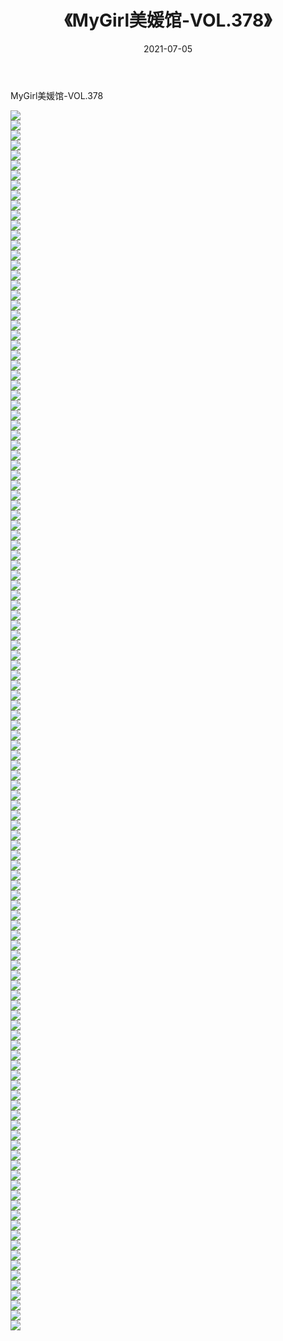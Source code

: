﻿---
layout: post
title:  《MyGirl美媛馆-VOL.378》
date:   2021-07-05
img: http://img.660000.xyz/Sharelink/网络美图/2021/MyGirl美媛馆-VOL.378/000.jpg
categories: [美女, 清纯, 唯美]
---

MyGirl美媛馆-VOL.378

  ![](http://img.660000.xyz/Sharelink/网络美图/2021/MyGirl美媛馆-VOL.378/001.jpg) <br> ![](http://img.660000.xyz/Sharelink/网络美图/2021/MyGirl美媛馆-VOL.378/002.jpg) <br> ![](http://img.660000.xyz/Sharelink/网络美图/2021/MyGirl美媛馆-VOL.378/003.jpg) <br> ![](http://img.660000.xyz/Sharelink/网络美图/2021/MyGirl美媛馆-VOL.378/004.jpg) <br> ![](http://img.660000.xyz/Sharelink/网络美图/2021/MyGirl美媛馆-VOL.378/005.jpg) <br> ![](http://img.660000.xyz/Sharelink/网络美图/2021/MyGirl美媛馆-VOL.378/006.jpg) <br> ![](http://img.660000.xyz/Sharelink/网络美图/2021/MyGirl美媛馆-VOL.378/007.jpg) <br> ![](http://img.660000.xyz/Sharelink/网络美图/2021/MyGirl美媛馆-VOL.378/008.jpg) <br> ![](http://img.660000.xyz/Sharelink/网络美图/2021/MyGirl美媛馆-VOL.378/009.jpg) <br> ![](http://img.660000.xyz/Sharelink/网络美图/2021/MyGirl美媛馆-VOL.378/010.jpg) <br> ![](http://img.660000.xyz/Sharelink/网络美图/2021/MyGirl美媛馆-VOL.378/011.jpg) <br> ![](http://img.660000.xyz/Sharelink/网络美图/2021/MyGirl美媛馆-VOL.378/012.jpg) <br> ![](http://img.660000.xyz/Sharelink/网络美图/2021/MyGirl美媛馆-VOL.378/013.jpg) <br> ![](http://img.660000.xyz/Sharelink/网络美图/2021/MyGirl美媛馆-VOL.378/014.jpg) <br> ![](http://img.660000.xyz/Sharelink/网络美图/2021/MyGirl美媛馆-VOL.378/015.jpg) <br> ![](http://img.660000.xyz/Sharelink/网络美图/2021/MyGirl美媛馆-VOL.378/016.jpg) <br> ![](http://img.660000.xyz/Sharelink/网络美图/2021/MyGirl美媛馆-VOL.378/017.jpg) <br> ![](http://img.660000.xyz/Sharelink/网络美图/2021/MyGirl美媛馆-VOL.378/018.jpg) <br> ![](http://img.660000.xyz/Sharelink/网络美图/2021/MyGirl美媛馆-VOL.378/019.jpg) <br> ![](http://img.660000.xyz/Sharelink/网络美图/2021/MyGirl美媛馆-VOL.378/020.jpg) <br> ![](http://img.660000.xyz/Sharelink/网络美图/2021/MyGirl美媛馆-VOL.378/021.jpg) <br> ![](http://img.660000.xyz/Sharelink/网络美图/2021/MyGirl美媛馆-VOL.378/022.jpg) <br> ![](http://img.660000.xyz/Sharelink/网络美图/2021/MyGirl美媛馆-VOL.378/023.jpg) <br> ![](http://img.660000.xyz/Sharelink/网络美图/2021/MyGirl美媛馆-VOL.378/024.jpg) <br> ![](http://img.660000.xyz/Sharelink/网络美图/2021/MyGirl美媛馆-VOL.378/025.jpg) <br> ![](http://img.660000.xyz/Sharelink/网络美图/2021/MyGirl美媛馆-VOL.378/026.jpg) <br> ![](http://img.660000.xyz/Sharelink/网络美图/2021/MyGirl美媛馆-VOL.378/027.jpg) <br> ![](http://img.660000.xyz/Sharelink/网络美图/2021/MyGirl美媛馆-VOL.378/028.jpg) <br> ![](http://img.660000.xyz/Sharelink/网络美图/2021/MyGirl美媛馆-VOL.378/029.jpg) <br> ![](http://img.660000.xyz/Sharelink/网络美图/2021/MyGirl美媛馆-VOL.378/030.jpg) <br> ![](http://img.660000.xyz/Sharelink/网络美图/2021/MyGirl美媛馆-VOL.378/031.jpg) <br> ![](http://img.660000.xyz/Sharelink/网络美图/2021/MyGirl美媛馆-VOL.378/032.jpg) <br> ![](http://img.660000.xyz/Sharelink/网络美图/2021/MyGirl美媛馆-VOL.378/033.jpg) <br> ![](http://img.660000.xyz/Sharelink/网络美图/2021/MyGirl美媛馆-VOL.378/034.jpg) <br> ![](http://img.660000.xyz/Sharelink/网络美图/2021/MyGirl美媛馆-VOL.378/035.jpg) <br> ![](http://img.660000.xyz/Sharelink/网络美图/2021/MyGirl美媛馆-VOL.378/036.jpg) <br> ![](http://img.660000.xyz/Sharelink/网络美图/2021/MyGirl美媛馆-VOL.378/037.jpg) <br> ![](http://img.660000.xyz/Sharelink/网络美图/2021/MyGirl美媛馆-VOL.378/038.jpg) <br> ![](http://img.660000.xyz/Sharelink/网络美图/2021/MyGirl美媛馆-VOL.378/039.jpg) <br> ![](http://img.660000.xyz/Sharelink/网络美图/2021/MyGirl美媛馆-VOL.378/040.jpg) <br> ![](http://img.660000.xyz/Sharelink/网络美图/2021/MyGirl美媛馆-VOL.378/041.jpg) <br> ![](http://img.660000.xyz/Sharelink/网络美图/2021/MyGirl美媛馆-VOL.378/042.jpg) <br> ![](http://img.660000.xyz/Sharelink/网络美图/2021/MyGirl美媛馆-VOL.378/043.jpg) <br> ![](http://img.660000.xyz/Sharelink/网络美图/2021/MyGirl美媛馆-VOL.378/044.jpg) <br> ![](http://img.660000.xyz/Sharelink/网络美图/2021/MyGirl美媛馆-VOL.378/045.jpg) <br> ![](http://img.660000.xyz/Sharelink/网络美图/2021/MyGirl美媛馆-VOL.378/046.jpg) <br> ![](http://img.660000.xyz/Sharelink/网络美图/2021/MyGirl美媛馆-VOL.378/047.jpg) <br> ![](http://img.660000.xyz/Sharelink/网络美图/2021/MyGirl美媛馆-VOL.378/048.jpg) <br> ![](http://img.660000.xyz/Sharelink/网络美图/2021/MyGirl美媛馆-VOL.378/049.jpg) <br> ![](http://img.660000.xyz/Sharelink/网络美图/2021/MyGirl美媛馆-VOL.378/050.jpg) <br> ![](http://img.660000.xyz/Sharelink/网络美图/2021/MyGirl美媛馆-VOL.378/051.jpg) <br> ![](http://img.660000.xyz/Sharelink/网络美图/2021/MyGirl美媛馆-VOL.378/052.jpg) <br> ![](http://img.660000.xyz/Sharelink/网络美图/2021/MyGirl美媛馆-VOL.378/053.jpg) <br> ![](http://img.660000.xyz/Sharelink/网络美图/2021/MyGirl美媛馆-VOL.378/054.jpg) <br> ![](http://img.660000.xyz/Sharelink/网络美图/2021/MyGirl美媛馆-VOL.378/055.jpg) <br> ![](http://img.660000.xyz/Sharelink/网络美图/2021/MyGirl美媛馆-VOL.378/056.jpg) <br> ![](http://img.660000.xyz/Sharelink/网络美图/2021/MyGirl美媛馆-VOL.378/057.jpg) <br> ![](http://img.660000.xyz/Sharelink/网络美图/2021/MyGirl美媛馆-VOL.378/058.jpg) <br> ![](http://img.660000.xyz/Sharelink/网络美图/2021/MyGirl美媛馆-VOL.378/059.jpg) <br> ![](http://img.660000.xyz/Sharelink/网络美图/2021/MyGirl美媛馆-VOL.378/060.jpg) <br> ![](http://img.660000.xyz/Sharelink/网络美图/2021/MyGirl美媛馆-VOL.378/061.jpg) <br> ![](http://img.660000.xyz/Sharelink/网络美图/2021/MyGirl美媛馆-VOL.378/062.jpg) <br> ![](http://img.660000.xyz/Sharelink/网络美图/2021/MyGirl美媛馆-VOL.378/063.jpg) <br> ![](http://img.660000.xyz/Sharelink/网络美图/2021/MyGirl美媛馆-VOL.378/064.jpg) <br> ![](http://img.660000.xyz/Sharelink/网络美图/2021/MyGirl美媛馆-VOL.378/065.jpg) <br> ![](http://img.660000.xyz/Sharelink/网络美图/2021/MyGirl美媛馆-VOL.378/066.jpg) <br> ![](http://img.660000.xyz/Sharelink/网络美图/2021/MyGirl美媛馆-VOL.378/067.jpg) <br> ![](http://img.660000.xyz/Sharelink/网络美图/2021/MyGirl美媛馆-VOL.378/068.jpg) <br> ![](http://img.660000.xyz/Sharelink/网络美图/2021/MyGirl美媛馆-VOL.378/069.jpg) <br> ![](http://img.660000.xyz/Sharelink/网络美图/2021/MyGirl美媛馆-VOL.378/070.jpg) <br> ![](http://img.660000.xyz/Sharelink/网络美图/2021/MyGirl美媛馆-VOL.378/071.jpg) <br> ![](http://img.660000.xyz/Sharelink/网络美图/2021/MyGirl美媛馆-VOL.378/072.jpg) <br> ![](http://img.660000.xyz/Sharelink/网络美图/2021/MyGirl美媛馆-VOL.378/073.jpg) <br> ![](http://img.660000.xyz/Sharelink/网络美图/2021/MyGirl美媛馆-VOL.378/074.jpg) <br> ![](http://img.660000.xyz/Sharelink/网络美图/2021/MyGirl美媛馆-VOL.378/075.jpg) <br> ![](http://img.660000.xyz/Sharelink/网络美图/2021/MyGirl美媛馆-VOL.378/076.jpg) <br> ![](http://img.660000.xyz/Sharelink/网络美图/2021/MyGirl美媛馆-VOL.378/077.jpg) <br> ![](http://img.660000.xyz/Sharelink/网络美图/2021/MyGirl美媛馆-VOL.378/078.jpg) <br> ![](http://img.660000.xyz/Sharelink/网络美图/2021/MyGirl美媛馆-VOL.378/079.jpg) <br> ![](http://img.660000.xyz/Sharelink/网络美图/2021/MyGirl美媛馆-VOL.378/080.jpg) <br> ![](http://img.660000.xyz/Sharelink/网络美图/2021/MyGirl美媛馆-VOL.378/081.jpg) <br> ![](http://img.660000.xyz/Sharelink/网络美图/2021/MyGirl美媛馆-VOL.378/082.jpg) <br> ![](http://img.660000.xyz/Sharelink/网络美图/2021/MyGirl美媛馆-VOL.378/083.jpg) <br> ![](http://img.660000.xyz/Sharelink/网络美图/2021/MyGirl美媛馆-VOL.378/084.jpg) <br> ![](http://img.660000.xyz/Sharelink/网络美图/2021/MyGirl美媛馆-VOL.378/085.jpg) <br> ![](http://img.660000.xyz/Sharelink/网络美图/2021/MyGirl美媛馆-VOL.378/086.jpg) <br> ![](http://img.660000.xyz/Sharelink/网络美图/2021/MyGirl美媛馆-VOL.378/087.jpg) <br> ![](http://img.660000.xyz/Sharelink/网络美图/2021/MyGirl美媛馆-VOL.378/088.jpg) <br> ![](http://img.660000.xyz/Sharelink/网络美图/2021/MyGirl美媛馆-VOL.378/089.jpg) <br> ![](http://img.660000.xyz/Sharelink/网络美图/2021/MyGirl美媛馆-VOL.378/090.jpg) <br> ![](http://img.660000.xyz/Sharelink/网络美图/2021/MyGirl美媛馆-VOL.378/091.jpg) <br> ![](http://img.660000.xyz/Sharelink/网络美图/2021/MyGirl美媛馆-VOL.378/092.jpg) <br> ![](http://img.660000.xyz/Sharelink/网络美图/2021/MyGirl美媛馆-VOL.378/093.jpg) <br> ![](http://img.660000.xyz/Sharelink/网络美图/2021/MyGirl美媛馆-VOL.378/094.jpg) <br> ![](http://img.660000.xyz/Sharelink/网络美图/2021/MyGirl美媛馆-VOL.378/095.jpg) <br> ![](http://img.660000.xyz/Sharelink/网络美图/2021/MyGirl美媛馆-VOL.378/096.jpg) <br> ![](http://img.660000.xyz/Sharelink/网络美图/2021/MyGirl美媛馆-VOL.378/097.jpg) <br> ![](http://img.660000.xyz/Sharelink/网络美图/2021/MyGirl美媛馆-VOL.378/098.jpg) <br> ![](http://img.660000.xyz/Sharelink/网络美图/2021/MyGirl美媛馆-VOL.378/099.jpg) <br> ![](http://img.660000.xyz/Sharelink/网络美图/2021/MyGirl美媛馆-VOL.378/100.jpg) <br> ![](http://img.660000.xyz/Sharelink/网络美图/2021/MyGirl美媛馆-VOL.378/101.jpg) <br> ![](http://img.660000.xyz/Sharelink/网络美图/2021/MyGirl美媛馆-VOL.378/102.jpg) <br> ![](http://img.660000.xyz/Sharelink/网络美图/2021/MyGirl美媛馆-VOL.378/103.jpg) <br> ![](http://img.660000.xyz/Sharelink/网络美图/2021/MyGirl美媛馆-VOL.378/104.jpg) <br> ![](http://img.660000.xyz/Sharelink/网络美图/2021/MyGirl美媛馆-VOL.378/105.jpg) <br> ![](http://img.660000.xyz/Sharelink/网络美图/2021/MyGirl美媛馆-VOL.378/106.jpg) <br> ![](http://img.660000.xyz/Sharelink/网络美图/2021/MyGirl美媛馆-VOL.378/107.jpg) <br> ![](http://img.660000.xyz/Sharelink/网络美图/2021/MyGirl美媛馆-VOL.378/108.jpg) <br> ![](http://img.660000.xyz/Sharelink/网络美图/2021/MyGirl美媛馆-VOL.378/109.jpg) <br> ![](http://img.660000.xyz/Sharelink/网络美图/2021/MyGirl美媛馆-VOL.378/110.jpg) <br> ![](http://img.660000.xyz/Sharelink/网络美图/2021/MyGirl美媛馆-VOL.378/111.jpg) <br> ![](http://img.660000.xyz/Sharelink/网络美图/2021/MyGirl美媛馆-VOL.378/112.jpg) <br> ![](http://img.660000.xyz/Sharelink/网络美图/2021/MyGirl美媛馆-VOL.378/113.jpg) <br> ![](http://img.660000.xyz/Sharelink/网络美图/2021/MyGirl美媛馆-VOL.378/114.jpg) <br> ![](http://img.660000.xyz/Sharelink/网络美图/2021/MyGirl美媛馆-VOL.378/115.jpg) <br> ![](http://img.660000.xyz/Sharelink/网络美图/2021/MyGirl美媛馆-VOL.378/116.jpg) <br> ![](http://img.660000.xyz/Sharelink/网络美图/2021/MyGirl美媛馆-VOL.378/117.jpg) <br> ![](http://img.660000.xyz/Sharelink/网络美图/2021/MyGirl美媛馆-VOL.378/118.jpg) <br> ![](http://img.660000.xyz/Sharelink/网络美图/2021/MyGirl美媛馆-VOL.378/119.jpg) <br> ![](http://img.660000.xyz/Sharelink/网络美图/2021/MyGirl美媛馆-VOL.378/120.jpg) <br> ![](http://img.660000.xyz/Sharelink/网络美图/2021/MyGirl美媛馆-VOL.378/121.jpg) <br> ![](http://img.660000.xyz/Sharelink/网络美图/2021/MyGirl美媛馆-VOL.378/122.jpg) <br>